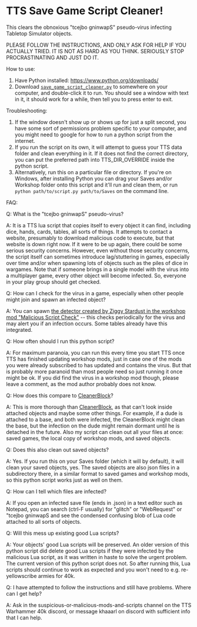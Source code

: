 # TTS Save Game Script Cleaner!

This clears the obnoxious "tcejbo gninwapS" pseudo-virus infecting Tabletop
Simulator objects.

PLEASE FOLLOW THE INSTRUCTIONS, AND ONLY ASK FOR HELP IF YOU ACTUALLY TRIED.
IT IS NOT AS HARD AS YOU THINK. SERIOUSLY STOP PROCRASTINATING AND JUST DO IT.

How to use:
1. Have Python installed: https://www.python.org/downloads/
2. Download [`save_game_script_cleaner.py`](https://raw.githubusercontent.com/khaaarl/tts-save-game-script-cleaner/main/save_game_script_cleaner.py?raw=true) to somewhere on your computer, and double-click it to run. You should see a window with text in it, it should work for a while, then tell you to press enter to exit.

Troubleshooting:
1. If the window doesn't show up or shows up for just a split second, you have some sort of permissions problem specific to your computer, and you might need to google for how to run a python script from the internet.
2. If you run the script on its own, it will attempt to guess your TTS data folder and clean everything in it. If it does not find the correct directory, you can put the preferred path into TTS_DIR_OVERRIDE inside the python script.
3. Alternatively, run this on a particular file or directory. If you're on Windows, after installing Python you can drag your Saves and/or Workshop folder onto this script and it'll run and clean them, or run `python path/to/script.py path/to/Saves` on the command line.

FAQ:

Q: What is the "tcejbo gninwapS" pseudo-virus?

A: It is a TTS lua script that copies itself to every object it can find,
including dice, hands, cards, tables, all sorts of things. It attempts to
contact a website, presumably to download malicious code to execute, but that
website is down right now. If it were to be up again, there could be some
serious security concerns. However, even without those security concerns, the
script itself can sometimes introduce lag/stuttering in games, especially over
time and/or when spawning lots of objects such as the piles of dice in wargames.
Note that if someone brings in a single model with the virus into a multiplayer
game, every other object will become infected. So, everyone in your play group
should get checked.

Q: How can I check for the virus in a game, especially when other people might
join and spawn an infected object?

A: You can spawn [the detector created by Ziggy Stardust in the workshop mod "Malicious Script Check"](https://steamcommunity.com/sharedfiles/filedetails/?id=3062067951) -- this checks periodically for the virus and may alert you if an infection occurs. Some tables already have this integrated.

Q: How often should I run this python script?

A: For maximum paranoia, you can run this every time you start TTS once TTS has
finished updating workshop mods, just in case one of the mods you were already
subscribed to has updated and contains the virus. But that is probably more
paranoid than most people need so just running it once might be ok. If you did
find the virus in a workshop mod though, please leave a comment, as the mod
author probably does not know.

Q: How does this compare to [CleanerBlock](https://steamcommunity.com/sharedfiles/filedetails/?id=2967684892)?

A: This is more thorough than [CleanerBlock](https://steamcommunity.com/sharedfiles/filedetails/?id=2967684892), as that can't look inside 
attached objects and maybe some other things. For example, if a dude is attached to a base, and both were
infected, the CleanerBlock might clean the base, but the infection on the dude
might remain dormant until he is detached in the future. Also my script can clean out
all your files at once: saved games, the local copy of workshop mods, and saved
objects.

Q: Does this also clean out saved objects?

A: Yes. If you run this on your Saves folder (which it will by default), it
will clean your saved objects, yes. The saved objects are also json files in a
subdirectory there, in a similar format to saved games and workshop mods, so
this python script works just as well on them.

Q: How can I tell which files are infected?

A: If you open an infected save file (ends in .json) in a text editor such as
Notepad, you can search (ctrl-F usually) for "glitch" or "WebRequest" or
"tcejbo gninwapS and see the condensed confusing blob of Lua code attached to
all sorts of objects.

Q: Will this mess up existing good Lua scripts?

A: Your objects' good Lua scripts will be preserved. An older version of this
python script did delete good Lua scripts if they were infected by the
malicious Lua script, as it was written in haste to solve the urgent problem.
The current version of this python script does not. So after running this,
Lua scripts should continue to work as expected and you won't need to e.g.
re-yellowscribe armies for 40k.

Q: I have attempted to follow the instructions and still have problems. Where
can I get help?

A: Ask in the suspicious-or-malicious-mods-and-scripts channel on the TTS Warhammer 40k discord, or message khaaarl on discord with sufficient info that I can help.
